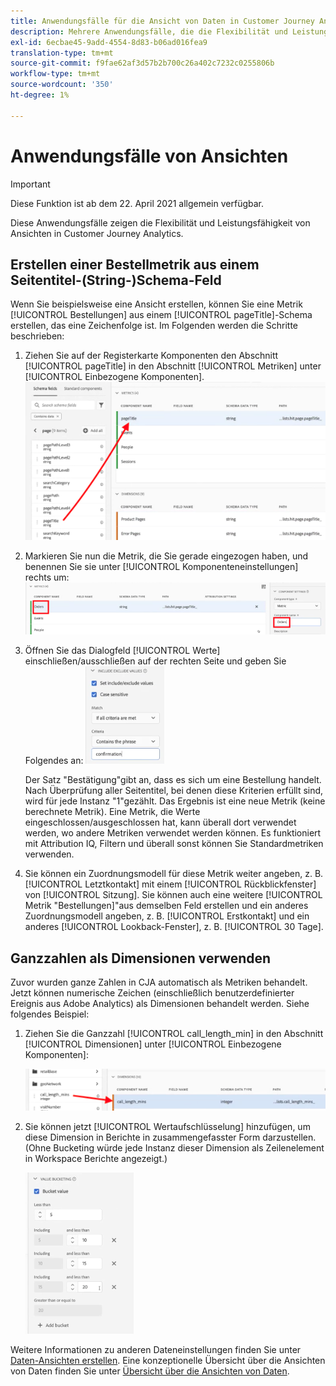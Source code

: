 ```yaml
---
title: Anwendungsfälle für die Ansicht von Daten in Customer Journey Analytics
description: Mehrere Anwendungsfälle, die die Flexibilität und Leistungsfähigkeit von Ansichten in Customer Journey Analytics zeigen
exl-id: 6ecbae45-9add-4554-8d83-b06ad016fea9
translation-type: tm+mt
source-git-commit: f9fae62af3d57b2b700c26a402c7232c0255806b
workflow-type: tm+mt
source-wordcount: '350'
ht-degree: 1%

---
```


# Anwendungsfälle von Ansichten

>[!IMPORTANT]
>
>Diese Funktion ist ab dem 22. April 2021 allgemein verfügbar.

Diese Anwendungsfälle zeigen die Flexibilität und Leistungsfähigkeit von Ansichten in Customer Journey Analytics.

## Erstellen einer Bestellmetrik aus einem Seitentitel-(String-)Schema-Feld

Wenn Sie beispielsweise eine Ansicht erstellen, können Sie eine Metrik [!UICONTROL Bestellungen] aus einem [!UICONTROL pageTitle]-Schema erstellen, das eine Zeichenfolge ist. Im Folgenden werden die Schritte beschrieben:

1. Ziehen Sie auf der Registerkarte Komponenten den Abschnitt [!UICONTROL pageTitle] in den Abschnitt [!UICONTROL Metriken] unter [!UICONTROL Einbezogene Komponenten].
   ![](assets/use-case1a.png)
1. Markieren Sie nun die Metrik, die Sie gerade eingezogen haben, und benennen Sie sie unter [!UICONTROL Komponenteneinstellungen] rechts um:
   ![](assets/orders.png)
1. Öffnen Sie das Dialogfeld [!UICONTROL Werte] einschließen/ausschließen auf der rechten Seite und geben Sie Folgendes an:
   ![](assets/orders2.png)

   Der Satz &quot;Bestätigung&quot;gibt an, dass es sich um eine Bestellung handelt. Nach Überprüfung aller Seitentitel, bei denen diese Kriterien erfüllt sind, wird für jede Instanz &quot;1&quot;gezählt. Das Ergebnis ist eine neue Metrik (keine berechnete Metrik). Eine Metrik, die Werte eingeschlossen/ausgeschlossen hat, kann überall dort verwendet werden, wo andere Metriken verwendet werden können. Es funktioniert mit Attribution IQ, Filtern und überall sonst können Sie Standardmetriken verwenden.
1. Sie können ein Zuordnungsmodell für diese Metrik weiter angeben, z. B. [!UICONTROL Letztkontakt] mit einem [!UICONTROL Rückblickfenster] von [!UICONTROL Sitzung].
Sie können auch eine weitere [!UICONTROL Metrik &quot;Bestellungen]&quot;aus demselben Feld erstellen und ein anderes Zuordnungsmodell angeben, z. B. [!UICONTROL Erstkontakt] und ein anderes [!UICONTROL Lookback-Fenster], z. B. [!UICONTROL 30 Tage].

## Ganzzahlen als Dimensionen verwenden

Zuvor wurden ganze Zahlen in CJA automatisch als Metriken behandelt. Jetzt können numerische Zeichen (einschließlich benutzerdefinierter Ereignis aus Adobe Analytics) als Dimensionen behandelt werden. Siehe folgendes Beispiel:

1. Ziehen Sie die Ganzzahl [!UICONTROL call_length_min] in den Abschnitt [!UICONTROL Dimensionen] unter [!UICONTROL Einbezogene Komponenten]:

   ![](assets/integers.png)

1. Sie können jetzt [!UICONTROL Wertaufschlüsselung] hinzufügen, um diese Dimension in Berichte in zusammengefasster Form darzustellen. (Ohne Bucketing würde jede Instanz dieser Dimension als Zeilenelement in Workspace Berichte angezeigt.)

   ![](assets/bucketing.png)

Weitere Informationen zu anderen Dateneinstellungen finden Sie unter [Daten-Ansichten erstellen](/help/data-views/create-dataview.md).
Eine konzeptionelle Übersicht über die Ansichten von Daten finden Sie unter [Übersicht über die Ansichten von Daten](/help/data-views/data-views.md).

